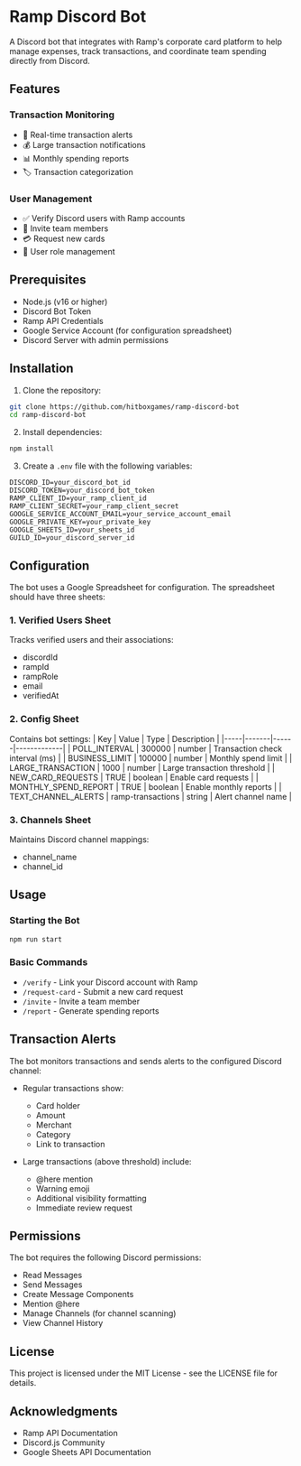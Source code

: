 # Ramp Discord Bot

A Discord bot that integrates with Ramp's corporate card platform to help manage expenses, track transactions, and coordinate team spending directly from Discord.

## Features

### Transaction Monitoring

- 🔔 Real-time transaction alerts
- 💰 Large transaction notifications
- 📊 Monthly spending reports
- 🏷️ Transaction categorization

### User Management

- ✅ Verify Discord users with Ramp accounts
- 👥 Invite team members
- 💳 Request new cards
- 👤 User role management

## Prerequisites

- Node.js (v16 or higher)
- Discord Bot Token
- Ramp API Credentials
- Google Service Account (for configuration spreadsheet)
- Discord Server with admin permissions

## Installation

1. Clone the repository:

```bash
git clone https://github.com/hitboxgames/ramp-discord-bot
cd ramp-discord-bot
```

2. Install dependencies:

```bash
npm install
```

3. Create a `.env` file with the following variables:

```env
DISCORD_ID=your_discord_bot_id
DISCORD_TOKEN=your_discord_bot_token
RAMP_CLIENT_ID=your_ramp_client_id
RAMP_CLIENT_SECRET=your_ramp_client_secret
GOOGLE_SERVICE_ACCOUNT_EMAIL=your_service_account_email
GOOGLE_PRIVATE_KEY=your_private_key
GOOGLE_SHEETS_ID=your_sheets_id
GUILD_ID=your_discord_server_id
```

## Configuration

The bot uses a Google Spreadsheet for configuration. The spreadsheet should have three sheets:

### 1. Verified Users Sheet

Tracks verified users and their associations:

- discordId
- rampId
- rampRole
- email
- verifiedAt

### 2. Config Sheet

Contains bot settings:
| Key | Value | Type | Description |
|-----|-------|------|-------------|
| POLL_INTERVAL | 300000 | number | Transaction check interval (ms) |
| BUSINESS_LIMIT | 100000 | number | Monthly spend limit |
| LARGE_TRANSACTION | 1000 | number | Large transaction threshold |
| NEW_CARD_REQUESTS | TRUE | boolean | Enable card requests |
| MONTHLY_SPEND_REPORT | TRUE | boolean | Enable monthly reports |
| TEXT_CHANNEL_ALERTS | ramp-transactions | string | Alert channel name |

### 3. Channels Sheet

Maintains Discord channel mappings:

- channel_name
- channel_id

## Usage

### Starting the Bot

```bash
npm run start
```

### Basic Commands

- `/verify` - Link your Discord account with Ramp
- `/request-card` - Submit a new card request
- `/invite` - Invite a team member
- `/report` - Generate spending reports

## Transaction Alerts

The bot monitors transactions and sends alerts to the configured Discord channel:

- Regular transactions show:

  - Card holder
  - Amount
  - Merchant
  - Category
  - Link to transaction

- Large transactions (above threshold) include:
  - @here mention
  - Warning emoji
  - Additional visibility formatting
  - Immediate review request

## Permissions

The bot requires the following Discord permissions:

- Read Messages
- Send Messages
- Create Message Components
- Mention @here
- Manage Channels (for channel scanning)
- View Channel History

## License

This project is licensed under the MIT License - see the LICENSE file for details.

## Acknowledgments

- Ramp API Documentation
- Discord.js Community
- Google Sheets API Documentation
